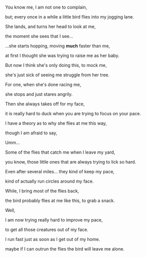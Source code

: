 You know me, I am not one to complain,

but; every once in a while a little bird flies into my jogging lane.

She lands, and turns her head to look at me,

the moment she sees that I see...

...she starts hopping, moving **much** faster than me,

at first I thought she was trying to raise me as her baby.

But now I think she's only doing this, to mock me,

she's just sick of seeing me struggle from her tree.

For one, when she's done racing me,

she stops and just stares angrily.

Then she always takes off for my face,

it is really hard to duck when you are trying to focus on your pace.

I have a theory as to why she flies at me this way,

though I am afraid to say,

Umm...

Some of the flies that catch me when I leave my yard,

you know, those little ones that are always trying to lick so hard.

Even after several miles... they kind of keep my pace,

kind of actually run circles around my face.

While, I bring most of the flies back,

the bird probably flies at me like this, to grab a snack.

Well,

I am now trying really hard to improve my pace,

to get all those creatures out of my face.

I run fast just as soon as I get out of my home.

maybe if I can outrun the flies the bird will leave me alone.
